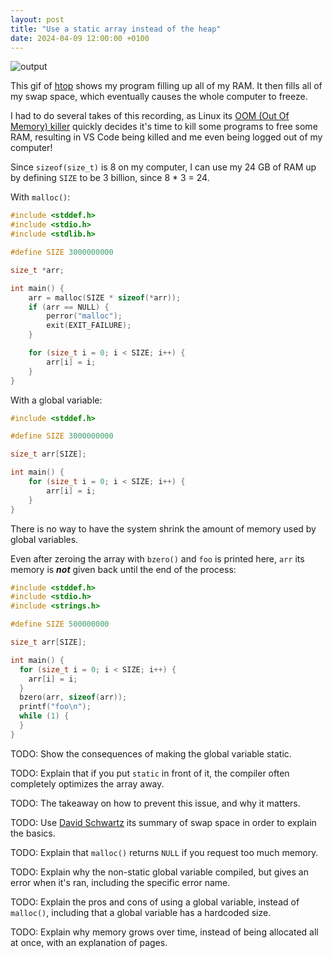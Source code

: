```yaml
---
layout: post
title: "Use a static array instead of the heap"
date: 2024-04-09 12:00:00 +0100
---
```


![output](https://github.com/MyNameIsTrez/MyNameIsTrez.github.io/assets/32989873/7144869e-44ea-4a15-9131-1c7f92041234)

This gif of [htop](https://en.wikipedia.org/wiki/Htop) shows my program filling up all of my RAM. It then fills all of my swap space, which eventually causes the whole computer to freeze.

I had to do several takes of this recording, as Linux its [OOM (Out Of Memory) killer](https://linux-mm.org/OOM_Killer) quickly decides it's time to kill some programs to free some RAM, resulting in VS Code being killed and me even being logged out of my computer!

Since `sizeof(size_t)` is 8 on my computer, I can use my 24 GB of RAM up by defining `SIZE` to be 3 billion, since 8 * 3 = 24.

With `malloc()`:

```c
#include <stddef.h>
#include <stdio.h>
#include <stdlib.h>

#define SIZE 3000000000

size_t *arr;

int main() {
	arr = malloc(SIZE * sizeof(*arr));
	if (arr == NULL) {
		perror("malloc");
		exit(EXIT_FAILURE);
	}

	for (size_t i = 0; i < SIZE; i++) {
		arr[i] = i;
	}
}
```

With a global variable:

```c
#include <stddef.h>

#define SIZE 3000000000

size_t arr[SIZE];

int main() {
	for (size_t i = 0; i < SIZE; i++) {
		arr[i] = i;
	}
}
```

There is no way to have the system shrink the amount of memory used by global variables.

Even after zeroing the array with `bzero()` and `foo` is printed here, `arr` its memory is ___not___ given back until the end of the process:

```c
#include <stddef.h>
#include <stdio.h>
#include <strings.h>

#define SIZE 500000000

size_t arr[SIZE];

int main() {
  for (size_t i = 0; i < SIZE; i++) {
    arr[i] = i;
  }
  bzero(arr, sizeof(arr));
  printf("foo\n");
  while (1) {
  }
}
```

TODO: Show the consequences of making the global variable static.

TODO: Explain that if you put `static` in front of it, the compiler often completely optimizes the array away.

TODO: The takeaway on how to prevent this issue, and why it matters.

TODO: Use [David Schwartz](https://serverfault.com/a/420793/1055398) its summary of swap space in order to explain the basics.

TODO: Explain that `malloc()` returns `NULL` if you request too much memory.

TODO: Explain why the non-static global variable compiled, but gives an error when it's ran, including the specific error name.

TODO: Explain the pros and cons of using a global variable, instead of `malloc()`, including that a global variable has a hardcoded size.

TODO: Explain why memory grows over time, instead of being allocated all at once, with an explanation of pages.

